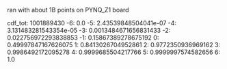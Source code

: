 ran with about 1B points on PYNQ\_Z1 board

cdf\_tot: 1001889430
-6: 0.0
-5: 2.43539848504041e-07
-4: 3.131483281543354e-05
-3: 0.0013484671656831433
-2: 0.022756972293838853
-1: 0.15867389278675192
0: 0.49997847167626075
1: 0.8413026704952861
2: 0.9772350936969162
3: 0.9986492172095278
4: 0.9999685504217766
5: 0.9999997574582656
6: 1.0
